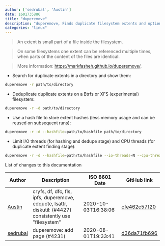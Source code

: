 ```yaml
---
author: ['sedrubal', 'Austin']
date: 1601735886
title: "duperemove"
description: "duperemove, Finds duplicate filesystem extents and optionally schedule them for deduplication."
categories: "linux"
---
```

> An extent is small part of a file inside the filesystem.

> On some filesystems one extent can be referenced multiple times, when parts of the content of the files are identical.

> More information: <https://markfasheh.github.io/duperemove/>.

- Search for duplicate extents in a directory and show them:

```bash
duperemove -r path/to/directory
```

- Deduplicate duplicate extents on a Btrfs or XFS (experimental) filesystem:

```bash
duperemove -r -d path/to/directory
```

- Use a hash file to store extent hashes (less memory usage and can be reused on subsequent runs):

```bash
duperemove -r -d --hashfile=path/to/hashfile path/to/directory
```

- Limit I/O threads (for hashing and dedupe stage) and CPU threads (for duplicate extent finding stage):

```bash
duperemove -r -d --hashfile=path/to/hashfile --io-threads=N --cpu-threads=N path/to/directory
```
List of changes to this documentation


Author | Description | ISO 8601 Date | GitHub link
------|-----|-----|-----
[Austin](mailto:Hoi15A@users.noreply.github.com) | cryfs, df, dfc, fls, ipfs, duperemove, edquote, lsattr, diskutil: (#4427) consistently use "filesystem" | 2020-10-03T16:38:06 | [cfe462c57f20](https://github.com/tldr-pages/tldr/commit/cfe462c57f20c344dad34717378c442dc32cadc2)
[sedrubal](mailto:sedrubal@users.noreply.github.com) | duperemove: add page (#4231) | 2020-08-01T19:33:41 | [d36da71fb696](https://github.com/tldr-pages/tldr/commit/d36da71fb6961cafb4c475f85558efe41e68691c)


